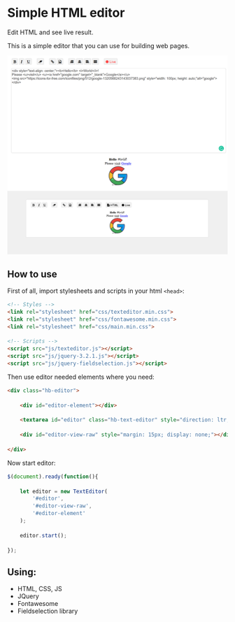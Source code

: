 # Simple HTML editor
Edit HTML and see live result.

This is a simple editor that you can use for building web pages.

![screenshot](./live-mode.png)
![screenshot](./text-mode.png)

## How to use

First of all, import stylesheets and scripts in your html ```<head>```:
```html
<!-- Styles -->
<link rel="stylesheet" href="css/texteditor.min.css">
<link rel="stylesheet" href="css/fontawesome.min.css">
<link rel="stylesheet" href="css/main.min.css">

<!-- Scripts -->
<script src="js/texteditor.js"></script>
<script src="js/jquery-3.2.1.js"></script>
<script src="js/jquery-fieldselection.js"></script>
```

Then use editor needed elements where you need:
```html
<div class="hb-editor">
  
    <div id="editor-element"></div>

    <textarea id="editor" class="hb-text-editor" style="direction: ltr;"></textarea>

    <div id="editor-view-raw" style="margin: 15px; display: none;"></div>

</div>
```

Now start editor:
```js
$(document).ready(function(){

    let editor = new TextEditor(
        '#editor',
        '#editor-view-raw',
        '#editor-element'
    );

    editor.start();

});
```

## Using:
- HTML, CSS, JS
- JQuery
- Fontawesome
- Fieldselection library
